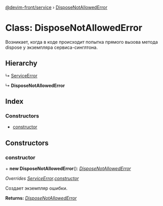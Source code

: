 [@devim-front/service](../README.md) › [DisposeNotAllowedError](disposenotallowederror.md)

# Class: DisposeNotAllowedError

Возникает, когда в коде происходит попытка прямого вызова метода dispose у
экземпляра сервиса-синглтона.

## Hierarchy

  ↳ [ServiceError](serviceerror.md)

  ↳ **DisposeNotAllowedError**

## Index

### Constructors

* [constructor](disposenotallowederror.md#markdown-header-constructor)

## Constructors

### <a id="markdown-header-constructor" name="markdown-header-constructor"></a>  constructor

\+ **new DisposeNotAllowedError**(): *[DisposeNotAllowedError](disposenotallowederror.md)*

*Overrides [ServiceError](serviceerror.md).[constructor](serviceerror.md#markdown-header-constructor)*

Создает экземпляр ошибки.

**Returns:** *[DisposeNotAllowedError](disposenotallowederror.md)*
